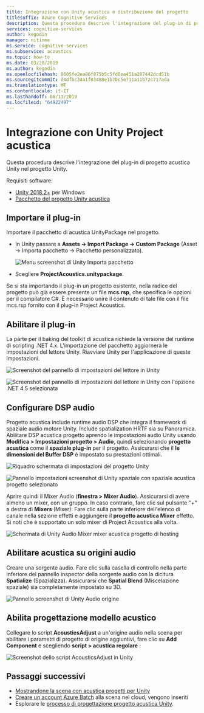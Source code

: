 ```yaml
---
title: Integrazione con Unity acustica e distribuzione del progetto
titlesuffix: Azure Cognitive Services
description: Questa procedura descrive l'integrazione del plug-in di progetto acustica Unity nel progetto Unity.
services: cognitive-services
author: kegodin
manager: nitinme
ms.service: cognitive-services
ms.subservice: acoustics
ms.topic: how-to
ms.date: 03/20/2019
ms.author: kegodin
ms.openlocfilehash: 8605fe2ea86f875b5c5fd8ea451a287442dcd51b
ms.sourcegitcommit: d4dfbc34a1f03488e1b7bc5e711a11b72c717ada
ms.translationtype: MT
ms.contentlocale: it-IT
ms.lasthandoff: 06/13/2019
ms.locfileid: "64922497"
---
```

# <a name="project-acoustics-unity-integration"></a>Integrazione con Unity Project acustica
Questa procedura descrive l'integrazione del plug-in di progetto acustica Unity nel progetto Unity.

Requisiti software:
* [Unity 2018.2+](https://unity3d.com) per Windows
* [Pacchetto del progetto Unity acustica](https://www.microsoft.com/download/details.aspx?id=57346)

## <a name="import-the-plugin"></a>Importare il plug-in
Importare il pacchetto di acustica UnityPackage nel progetto. 
* In Unity passare a **Assets -> Import Package -> Custom Package** (Asset -> Importa pacchetto -> Pacchetto personalizzato).

    ![Menu screenshot di Unity Importa pacchetto](media/import-package.png)  

* Scegliere **ProjectAcoustics.unitypackage**.

Se si sta importando il plug-in un progetto esistente, nella radice del progetto può già essere presente un file **mcs.rsp**, che specifica le opzioni per il compilatore C#. È necessario unire il contenuto di tale file con il file mcs.rsp fornito con il plug-in Project Acoustics.

## <a name="enable-the-plugin"></a>Abilitare il plug-in
La parte per il baking del toolkit di acustica richiede la versione del runtime di scripting .NET 4.x. L'importazione del pacchetto aggiornerà le impostazioni del lettore Unity. Riavviare Unity per l'applicazione di queste impostazioni.

![Screenshot del pannello di impostazioni del lettore in Unity](media/player-settings.png)

![Screenshot del pannello di impostazioni del lettore in Unity con l'opzione .NET 4.5 selezionata](media/net45.png)

## <a name="set-up-audio-dsp"></a>Configurare DSP audio
Progetto acustica include runtime audio DSP che integra il framework di spaziale audio motore Unity. Include spatialization HRTF sia su Panoramica. Abilitare DSP acustica progetto aprendo le impostazioni audio Unity usando **Modifica > Impostazioni progetto > Audio**, quindi selezionando **progetto acustica** come il **spaziale plug-in** per il progetto. Assicurarsi che il **le dimensioni del Buffer DSP** è impostato su prestazioni ottimali.

![Riquadro schermata di impostazioni del progetto Unity](media/project-settings.png)  

![Pannello impostazioni screenshot di Unity spaziale con spaziale acustica progetto selezionato](media/choose-spatializer.png)

Aprire quindi il Mixer Audio (**finestra > Mixer Audio**). Assicurarsi di avere almeno un mixer, con un gruppo. In caso contrario, fare clic sul pulsante "+" a destra di **Mixers** (Mixer). Fare clic sulla parte inferiore dell'elenco di canale nella sezione effetti e aggiungere il **progetto acustica Mixer** effetto. Si noti che è supportato un solo mixer di Project Acoustics alla volta.

![Schermata di Unity Audio Mixer mixer acustica progetto di hosting](media/audio-mixer.png)

## <a name="enable-acoustics-on-sound-sources"></a>Abilitare acustica su origini audio
Creare una sorgente audio. Fare clic sulla casella di controllo nella parte inferiore del pannello inspector della sorgente audio con la dicitura **Spatialize** (Spazializza). Assicurarsi che **Spatial Blend** (Miscelazione spaziale) sia completamente impostato su 3D.  

![Pannello screenshot di Unity Audio origine](media/audio-source.png)

## <a name="enable-acoustic-design"></a>Abilita progettazione modello acustico
Collegare lo script **AcousticsAdjust** a un'origine audio nella scena per abilitare i parametri di progetto di origine aggiuntivi, fare clic su **Add Component** e scegliendo **script > acustica regolare** :

![Screenshot dello script AcousticsAdjust in Unity](media/acoustics-adjust.png)

## <a name="next-steps"></a>Passaggi successivi
* [Mostrandone la scena con acustica progetti per Unity](unity-baking.md)
* [Creare un account Azure Batch](create-azure-account.md) alla scena nel cloud, vengono inseriti
* Esplorare le [processo di progettazione progetto acustica Unity](unity-workflow.md).

